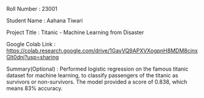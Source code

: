 Roll Number       :   23001 

Student Name      :   Aahana Tiwari

Project Title     :   Titanic - Machine Learning from Disaster

Google Colab Link :   https://colab.research.google.com/drive/1GayVQ9APXVXogpnH8MDM8cjnxGlt0dnj?usp=sharing

Summary(Optional) :   Performed logistic regression on the famous titanic dataset for machine learning, to classify passengers of the titanic as survivors or non-survivors. The model provided a score of 0.838, which means 83% accuracy.

